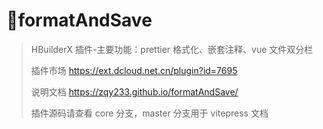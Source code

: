 # 🎉formatAndSave

> HBuilderX 插件-主要功能：prettier 格式化、嵌套注释、vue 文件双分栏
>
> 插件市场 https://ext.dcloud.net.cn/plugin?id=7695
>
> 说明文档 https://zqy233.github.io/formatAndSave/
>
> 插件源码请查看 core 分支，master 分支用于 vitepress 文档
